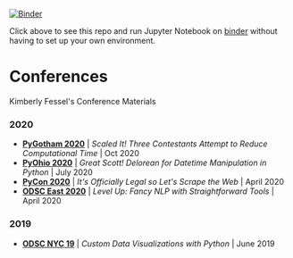 [![Binder](https://mybinder.org/badge_logo.svg)](https://mybinder.org/v2/gh/kimfetti/Conferences/master) 

Click above to see this repo and run Jupyter Notebook on [binder](https://mybinder.org/) without having to set up your own environment. 

# Conferences

Kimberly Fessel's Conference Materials

### 2020
- **[PyGotham 2020](/PyGotham_2020)** | *Scaled It! Three Contestants Attempt to Reduce Computational Time* | Oct 2020
- **[PyOhio 2020](/PyOhio_2020)** | *Great Scott! Delorean for Datetime Manipulation in Python* | July 2020
- **[PyCon 2020](/PyCon_2020)** | *It's Officially Legal so Let's Scrape the Web* | April 2020
- **[ODSC East 2020](/ODSC_East_2020)** | *Level Up: Fancy NLP with Straightforward Tools* | April 2020

### 2019
- **[ODSC NYC 19](/ODSC_NYC_19)** | *Custom Data Visualizations with Python* | June 2019

